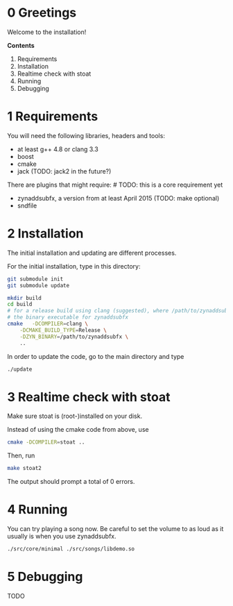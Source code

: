 # 0 Greetings
Welcome to the installation!

**Contents**

  1. Requirements
  2. Installation
  3. Realtime check with stoat
  4. Running
  5. Debugging

# 1 Requirements
You will need the following libraries, headers and tools:
  * at least g++ 4.8 or clang 3.3
  * boost
  * cmake
  * jack (TODO: jack2 in the future?)

There are plugins that might require: # TODO: this is a core requirement yet
  * zynaddsubfx, a version from at least April 2015 (TODO: make optional)
  * sndfile

# 2 Installation
The initial installation and updating are different processes.

For the initial installation, type in this directory:
```sh
git submodule init
git submodule update

mkdir build
cd build
# for a release build using clang (suggested), where /path/to/zynaddsubfx is
# the binary executable for zynaddsubfx
cmake	-DCOMPILER=clang \
	-DCMAKE_BUILD_TYPE=Release \
	-DZYN_BINARY=/path/to/zynaddsubfx \
	..
```

In order to update the code, go to the main directory and type
```sh
./update
```

# 3 Realtime check with stoat
Make sure stoat is (root-)installed on your disk.

Instead of using the cmake code from above, use
```sh
cmake -DCOMPILER=stoat ..
```

Then, run
```sh
make stoat2
```

The output should prompt a total of 0 errors.

# 4 Running
You can try playing a song now. Be careful to set the volume to as loud as it
usually is when you use zynaddsubfx.
```sh
./src/core/minimal ./src/songs/libdemo.so
```

# 5 Debugging
TODO

